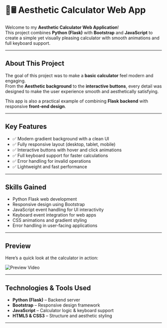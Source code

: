# 🌸🖩 Aesthetic Calculator Web App

Welcome to my **Aesthetic Calculator Web Application**!  
This project combines **Python (Flask)** with **Bootstrap** and **JavaScript** to create a simple yet visually pleasing calculator with smooth animations and full keyboard support.

---

## About This Project

The goal of this project was to make a **basic calculator** feel modern and engaging.  
From the **Aesthetic background** to the **interactive buttons**, every detail was designed to make the user experience smooth and aesthetically satisfying.  

This app is also a practical example of combining **Flask backend** with responsive **front-end design**.

---

## Key Features

- ✅ Modern gradient background with a clean UI  
- ✅ Fully responsive layout (desktop, tablet, mobile)  
- ✅ Interactive buttons with hover and click animations  
- ✅ Full keyboard support for faster calculations  
- ✅ Error handling for invalid operations  
- ✅ Lightweight and fast performance  

---

## Skills Gained

- Python Flask web development  
- Responsive design using Bootstrap  
- JavaScript event handling for UI interactivity  
- Keyboard event integration for web apps  
- CSS animations and gradient styling  
- Error handling in user-facing applications  

---

## Preview

Here’s a quick look at the calculator in action:

![Preview Video](preview/designs/AestheticCalculator.gif)  

---

## Technologies & Tools Used

- **Python (Flask)** – Backend server  
- **Bootstrap** – Responsive design framework  
- **JavaScript** – Calculator logic & keyboard support  
- **HTML5 & CSS3** – Structure and aesthetic styling  

---


